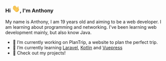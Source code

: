 ### Hi <img src="https://github.com/Selenuix/Selenuix/blob/master/assets/hi.gif" width="25px">, I'm Anthony


My name is Anthony, I am 19 years old and aiming to be a web developer. I am learning about programming and networking. I've been learning web development mainly, but also know Java.

- 🔭 I’m currently working on PlanTrip, a website to plan the perfect trip.
- 🌱 I’m currently learning [Laravel](https://laravel.com/), [Kotlin](https://kotlinlang.org/) and [Vuepress](https://vuepress.vuejs.org/)
- :bookmark: Check out my projects!
